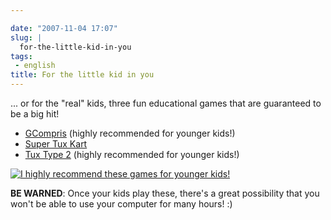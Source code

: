 ```yaml
---

date: "2007-11-04 17:07"
slug: |
  for-the-little-kid-in-you
tags:
 - english
title: For the little kid in you
---
```


... or for the "real" kids, three fun educational games that are
guaranteed to be a big hit!

-   [GCompris](http://gcompris.net/) (highly recommended for younger
    kids!)
-   [Super Tux Kart](http://supertuxkart.sourceforge.net/)
-   [Tux Type 2](http://tuxtype.sourceforge.net/) (highly recommended
    for younger kids!)

[![I highly recommend these games for younger
kids!](http://farm3.static.flickr.com/2301/1858989216_6097805add.jpg)](http://www.flickr.com/photos/ogmaciel/1858989216/)

**BE WARNED**: Once your kids play these, there's a great possibility
that you won't be able to use your computer for many hours! :)
